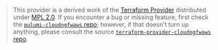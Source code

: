 > This provider is a derived work of the [Terraform Provider](https://github.com/terraform-providers/terraform-provider-cloudngfwaws)
> distributed under [MPL 2.0](https://www.mozilla.org/en-US/MPL/2.0/). If you encounter a bug or missing feature,
> first check the [`pulumi-cloudngfwaws` repo](/issues); however, if that doesn't turn up anything,
> please consult the source [`terraform-provider-cloudngfwaws` repo](https://github.com/terraform-providers/terraform-provider-cloudngfwaws/issues).
